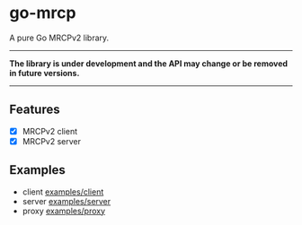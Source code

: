 # go-mrcp

A pure Go MRCPv2 library.

---

**The library is under development and the API may change or be removed in future versions.**

---

## Features

- [x] MRCPv2 client
- [x] MRCPv2 server

## Examples

- client [examples/client](examples/client) 
- server [examples/server](examples/server) 
- proxy [examples/proxy](examples/proxy) 